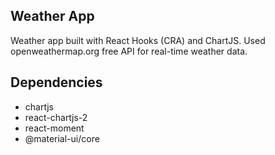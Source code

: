 ## Weather App

Weather app built with React Hooks (CRA) and ChartJS.
Used openweathermap.org free API for real-time weather data.

## Dependencies

- chartjs
- react-chartjs-2
- react-moment
- @material-ui/core
